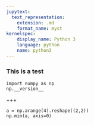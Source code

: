 ```yaml
---
jupytext:
  text_representation:
    extension: .md
    format_name: myst
kernelspec:
    display_name: Python 3
    language: python
    name: python3
---
```


### This is a test

```{code-cell} python
import numpy as np
np.__version__
```

+++

```{code-cell} python
a = np.arange(4).reshape((2,2))
np.min(a, axis=0)
```
